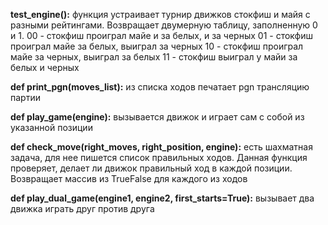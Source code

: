 **test_engine():**
  функция устраивает турнир движков стокфиш и майя с разными рейтингами. Возвращает двумерную таблицу, заполненную 0 и 1. 
  00 - стокфиш проиграл майе и за белых, и за черных
  01 - стокфиш проиграл майе за белых, выиграл за черных
  10 - стокфиш проиграл майе за черных, выиграл за белых
  11 - стокфиш выиграл у майи за белых и черных

**def print_pgn(moves_list):**
  из списка ходов печатает pgn трансляцию партии
  
**def play_game(engine):**
  вызывается движок и играет сам с собой из указанной позиции
  
**def check_move(right_moves, right_position, engine):**
  есть шахматная задача, для нее пишется список правильных ходов. Данная функция проверяет, делает ли движок правильный ход в каждой позиции. Возвращает массив из TrueFalse для каждого из ходов
  
**def play_dual_game(engine1, engine2, first_starts=True):**
  вызывает два движка играть друг против друга
